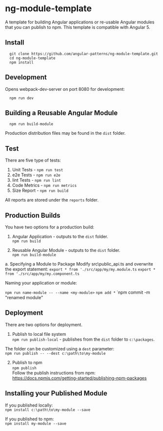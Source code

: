 
# ng-module-template

A template for building Angular applications or re-usable Angular modules that you can publish to npm. This template is compatible with Angular 5.

## Install
`  git clone https://github.com/angular-patterns/ng-module-template.git`<br />
`  cd ng-module-template` <br />
`  npm install`

## Development

Opens webpack-dev-server on port 8080 for development:

`  npm run dev`

## Building a Reusable Angular Module

`  npm run build-module`

Production distribution files may be found in the `dist` folder.

## Test

There are five type of tests: 

1. Unit Tests - `npm run test`
2. e2e Tests - `npm run e2e`
3. lint Tests - `npm run lint`
4. Code Metrics - `npm run metrics`
5. Size Report - `npm run build`

All reports are stored under the `reports` folder.

## Production Builds

You have two options for a production build:

1. Angular Application - outputs to the `dist` folder.<br/>
  `npm run build`
 
2. Reusable Angular Module - outputs to the `dist` folder.<br/>
  `npm run build-module`
  
  a. Specifying a Module to Package
     Modify src\public_api.ts and overwrite the export statement:
     `export * from './src/app/my/my.module.ts`
     `export * from './src/app/my/my.component.ts`
  
Naming your application or module:

   `npm run name-module -- --name <my-module>`
   `npm add *`
   `npm commit -m "renamed module"
  
## Deployment

There are two options for deployment.

1. Publish to local file system<br/>
  `npm run publish-local` - publishes from the `dist` folder to `c:\packages`. <br />
  
  The folder can be customized using a `dest` parameter:<br/>
  `npm run publish -- --dest c:\path\to\my-module`
  
2. Publish to npm<br/>
  `npm publish`<br/>
  Follow the publish instructions from npm: https://docs.npmjs.com/getting-started/publishing-npm-packages
  

## Installing your Published Module

If you published locally:<br />
`npm install c:\path\to\my-module --save`

If you published to npm:<br />
`npm install my-module --save`



